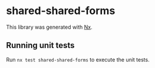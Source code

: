 # shared-shared-forms

This library was generated with [Nx](https://nx.dev).

## Running unit tests

Run `nx test shared-shared-forms` to execute the unit tests.
